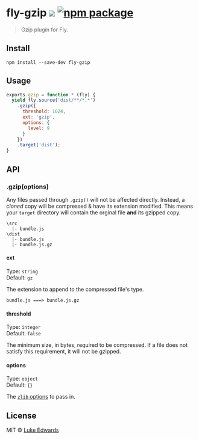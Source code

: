 # fly-gzip [![][travis-badge]][travis-link] [![npm package][npm-ver-link]](https://www.npmjs.com/package/fly-gzip)

> Gzip plugin for Fly.

<!-- <div align="center">
	<a href="http://github.com/flyjs/fly">
		<img width=200px  src="https://cloud.githubusercontent.com/assets/8317250/8733685/0be81080-2c40-11e5-98d2-c634f076ccd7.png">
	</a>
</div> -->

## Install

```
npm install --save-dev fly-gzip
```

## Usage

```js
exports.gzip = function * (fly) {
  yield fly.source('dist/**/*.*')
    .gzip({
      threshold: 1024,
      ext: 'gzip',
      options: {
        level: 9
      }
    })
    .target('dist');
}
```

## API

### .gzip(options)

Any files passed through `.gzip()` will not be affected directly. Instead, a _cloned_ copy will be compressed & have its extension modified. This means your `target` directory will contain the orginal file **and** its gzipped copy.

```
\src
  |- bundle.js
\dist
  |- bundle.js
  |- bundle.js.gz
```

#### ext

Type: `string`<br>
Default: `gz`

The extension to append to the compressed file's type.

```
bundle.js ===> bundle.js.gz
```

#### threshold

Type: `integer`<br>
Default: `false`

The minimum size, in bytes, required to be compressed. If a file does not satisfy this requirement, it will not be gzipped.

#### options

Type: `object`<br>
Default: `{}`

The [`zlib` options](https://nodejs.org/api/zlib.html#zlib_class_options) to pass in.

## License

MIT © [Luke Edwards](https://lukeed.com)

[npm-ver-link]: https://img.shields.io/npm/v/fly-gzip.svg?style=flat-square
[travis-link]:  https://travis-ci.org/lukeed/fly-gzip
[travis-badge]: http://img.shields.io/travis/lukeed/fly-gzip.svg?style=flat-square
